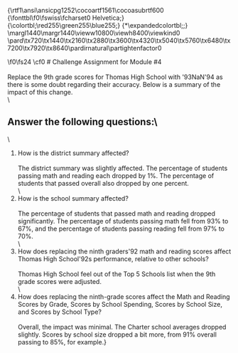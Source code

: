 {\rtf1\ansi\ansicpg1252\cocoartf1561\cocoasubrtf600
{\fonttbl\f0\fswiss\fcharset0 Helvetica;}
{\colortbl;\red255\green255\blue255;}
{\*\expandedcolortbl;;}
\margl1440\margr1440\vieww10800\viewh8400\viewkind0
\pard\tx720\tx1440\tx2160\tx2880\tx3600\tx4320\tx5040\tx5760\tx6480\tx7200\tx7920\tx8640\pardirnatural\partightenfactor0

\f0\fs24 \cf0 # Challenge Assignment for Module #4\
\
Replace the 9th grade scores for Thomas High School with \'93NaN\'94 as there is some doubt regarding their accuracy.  Below is a summary of the impact of this change.\
\
##  Answer the following questions:\
\
1.  How is the district summary affected?\
\
The district summary was slightly affected. The percentage of students passing math and reading each dropped by 1%.   The percentage of students that passed overall also dropped by one percent.\
\
2.  How is the school summary affected?\
\
The percentage of students that passed math and reading dropped significantly.  The percentage of students passing math fell from 93% to 67%, and the percentage of students passing reading fell from 97% to 70%.\
\
3.  How does replacing the ninth graders\'92 math and reading scores affect Thomas High School\'92s performance, relative to other schools?\
\
Thomas High School feel out of the Top 5 Schools list when the 9th grade scores were adjusted.\
\
4.  How does replacing the ninth-grade scores affect the Math and Reading Scores by Grade, Scores by School Spending, Scores by School Size, and Scores by School Type?\
\
Overall, the impact was minimal.  The Charter school averages dropped slightly.  Scores by school size dropped a bit more, from 91% overall passing to 85%, for example.}